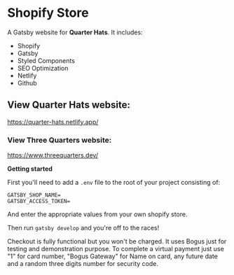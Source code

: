 # Shopify Store

A Gatsby website for **Quarter Hats**.
It includes:

- Shopify
- Gatsby
- Styled Components
- SEO Optimization
- Netlify
- Github

## View Quarter Hats website:

https://quarter-hats.netlify.app/

### View Three Quarters website:

https://www.threequarters.dev/

**Getting started**

First you'll need to add a `.env` file to the root of your project consisting of:

```
GATSBY_SHOP_NAME=
GATSBY_ACCESS_TOKEN=
```

And enter the appropriate values from your own shopify store.

Then run `gatsby develop` and you're off to the races!

Checkout is fully functional but you won't be charged. It uses Bogus just for testing and demonstration purpose.
To complete a virtual payment just use "1" for card number, "Bogus Gateway" for Name on card, any future date and a random three digits number for security code.
